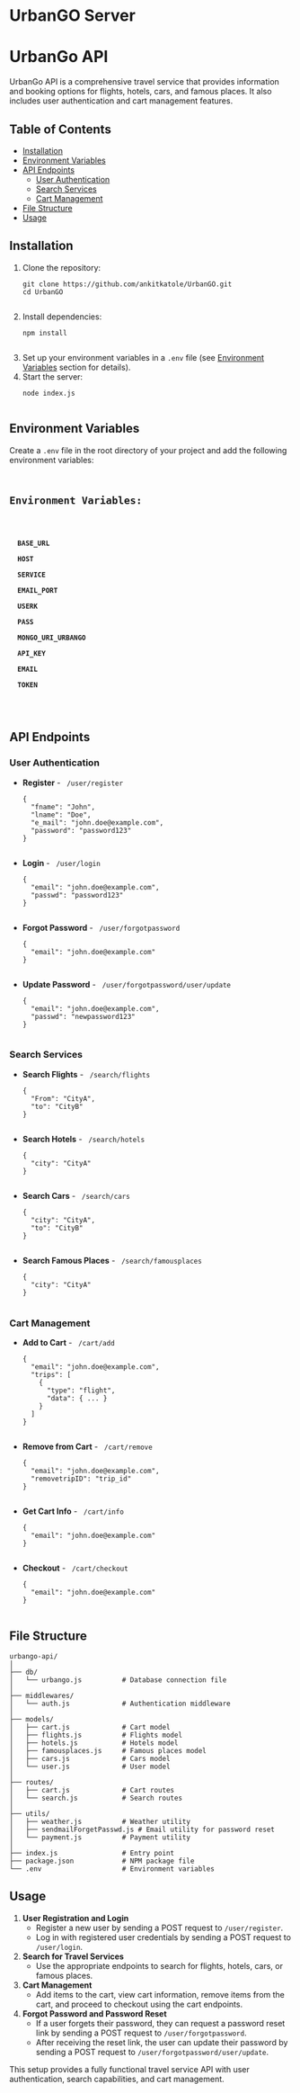 <h1>UrbanGO Server</h1>

<h1>UrbanGo API</h1>
<p>UrbanGo API is a comprehensive travel service that provides information and booking options for flights, hotels, cars, and famous places. It also includes user authentication and cart management features.</p>

<h2>Table of Contents</h2>
<ul>
  <li><a href="#installation">Installation</a></li>
  <li><a href="#environment-variables">Environment Variables</a></li>
  <li><a href="#api-endpoints">API Endpoints</a>
    <ul>
      <li><a href="#user-authentication">User Authentication</a></li>
      <li><a href="#search-services">Search Services</a></li>
      <li><a href="#cart-management">Cart Management</a></li>
    </ul>
  </li>
  <li><a href="#file-structure">File Structure</a></li>
  <li><a href="#usage">Usage</a></li>
</ul>

<h2 id="installation">Installation</h2>
<ol>
  <li>Clone the repository:
    <pre><code>git clone https://github.com/ankitkatole/UrbanGO.git
cd UrbanGO
    </code></pre>
  </li>
  <li>Install dependencies:
    <pre><code>npm install
    </code></pre>
  </li>
  <li>Set up your environment variables in a <code>.env</code> file (see <a href="#environment-variables">Environment Variables</a> section for details).</li>
  <li>Start the server:
    <pre><code>node index.js
    </code></pre>
  </li>
</ol>

<h2 id="environment-variables">Environment Variables</h2>
<p>Create a <code>.env</code> file in the root directory of your project and add the following environment variables:</p>
<pre><code>
<h2>Environment Variables:</h2>
<h4>
  BASE_URL<br>
  HOST<br>
  SERVICE<br>
  EMAIL_PORT<br>
  USERK<br>
  PASS<br>
  MONGO_URI_URBANGO<br>
  API_KEY<br>
  EMAIL<br>
  TOKEN<br>
</h4>
</code></pre>

<h2 id="api-endpoints">API Endpoints</h2>

<h3 id="user-authentication">User Authentication</h3>
<ul>
  <li><strong>Register</strong> - <code> /user/register</code>
    <pre><code>{
  "fname": "John",
  "lname": "Doe",
  "e_mail": "john.doe@example.com",
  "password": "password123"
}
    </code></pre>
  </li>
  <li><strong>Login</strong> - <code> /user/login</code>
    <pre><code>{
  "email": "john.doe@example.com",
  "passwd": "password123"
}
    </code></pre>
  </li>
  <li><strong>Forgot Password</strong> - <code> /user/forgotpassword</code>
    <pre><code>{
  "email": "john.doe@example.com"
}
    </code></pre>
  </li>
  <li><strong>Update Password</strong> - <code> /user/forgotpassword/user/update</code>
    <pre><code>{
  "email": "john.doe@example.com",
  "passwd": "newpassword123"
}
    </code></pre>
  </li>
</ul>

<h3 id="search-services">Search Services</h3>
<ul>
  <li><strong>Search Flights</strong> - <code> /search/flights</code>
    <pre><code>{
  "From": "CityA",
  "to": "CityB"
}
    </code></pre>
  </li>
  <li><strong>Search Hotels</strong> - <code> /search/hotels</code>
    <pre><code>{
  "city": "CityA"
}
    </code></pre>
  </li>
  <li><strong>Search Cars</strong> - <code> /search/cars</code>
    <pre><code>{
  "city": "CityA",
  "to": "CityB"
}
    </code></pre>
  </li>
  <li><strong>Search Famous Places</strong> - <code> /search/famousplaces</code>
    <pre><code>{
  "city": "CityA"
}
    </code></pre>
  </li>
</ul>

<h3 id="cart-management">Cart Management</h3>
<ul>
  <li><strong>Add to Cart</strong> - <code> /cart/add</code>
    <pre><code>{
  "email": "john.doe@example.com",
  "trips": [
    {
      "type": "flight",
      "data": { ... }
    }
  ]
}
    </code></pre>
  </li>
  <li><strong>Remove from Cart</strong> - <code> /cart/remove</code>
    <pre><code>{
  "email": "john.doe@example.com",
  "removetripID": "trip_id"
}
    </code></pre>
  </li>
  <li><strong>Get Cart Info</strong> - <code> /cart/info</code>
    <pre><code>{
  "email": "john.doe@example.com"
}
    </code></pre>
  </li>
  <li><strong>Checkout</strong> - <code> /cart/checkout</code>
    <pre><code>{
  "email": "john.doe@example.com"
}
    </code></pre>
  </li>
</ul>

<h2 id="file-structure">File Structure</h2>
<pre><code>urbango-api/
│
├── db/
│   └── urbango.js          # Database connection file
│
├── middlewares/
│   └── auth.js             # Authentication middleware
│
├── models/
│   ├── cart.js             # Cart model
│   ├── flights.js          # Flights model
│   ├── hotels.js           # Hotels model
│   ├── famousplaces.js     # Famous places model
│   ├── cars.js             # Cars model
│   └── user.js             # User model
│
├── routes/
│   ├── cart.js             # Cart routes
│   └── search.js           # Search routes
│
├── utils/
│   ├── weather.js          # Weather utility
│   ├── sendmailForgetPasswd.js # Email utility for password reset
│   └── payment.js          # Payment utility
│
├── index.js                # Entry point
├── package.json            # NPM package file
└── .env                    # Environment variables
</code></pre>

<h2 id="usage">Usage</h2>
<ol>
  <li><strong>User Registration and Login</strong>
    <ul>
      <li>Register a new user by sending a POST request to <code>/user/register</code>.</li>
      <li>Log in with registered user credentials by sending a POST request to <code>/user/login</code>.</li>
    </ul>
  </li>
  <li><strong>Search for Travel Services</strong>
    <ul>
      <li>Use the appropriate endpoints to search for flights, hotels, cars, or famous places.</li>
    </ul>
  </li>
  <li><strong>Cart Management</strong>
    <ul>
      <li>Add items to the cart, view cart information, remove items from the cart, and proceed to checkout using the cart endpoints.</li>
    </ul>
  </li>
  <li><strong>Forgot Password and Password Reset</strong>
    <ul>
      <li>If a user forgets their password, they can request a password reset link by sending a POST request to <code>/user/forgotpassword</code>.</li>
      <li>After receiving the reset link, the user can update their password by sending a POST request to <code>/user/forgotpassword/user/update</code>.</li>
    </ul>
  </li>
</ol>

<p>This setup provides a fully functional travel service API with user authentication, search capabilities, and cart management.</p>

</body>
</html>
